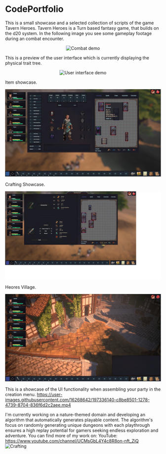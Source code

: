 # CodePortfolio
This is a small showcase and a selected collection of scripts of the game Tavern Heroes. Tavern Heroes is a Turn based fantasy game, that builds on the d20 system. In the following image you see some gameplay footage during an combat encounter.
<p align="center">
  <img src="https://user-images.githubusercontent.com/16268642/204817125-be7f2f38-d086-4a28-b124-f8c9bf46b4b0.png" alt="Combat demo"/>
</p>

This is a preview of the user interface which is currently displaying the physical trait tree.
<p align="center">
  <img src="https://user-images.githubusercontent.com/16268642/204818806-9b4fb07f-2158-4171-b5f4-9417acd91716.png" alt="User interface demo"/>
</p>

Item showcase.
<p align="center">
  <img src="https://github.com/Brodin-DMS/CodePortfolio/blob/master/Items.png" alt="Items Demo"/>
</p>

Crafting Showcase.
<p align="center">
  <img src="https://github.com/Brodin-DMS/CodePortfolio/blob/master/Crafting.png" alt="Items Demo"/>
</p>

Heores Village.
<p align="center">
  <img src="https://github.com/Brodin-DMS/CodePortfolio/blob/master/Village.png" alt="Items Demo"/>
</p>


This is a showcase of the UI functionality when assembling your party in the creation menu.
https://user-images.githubusercontent.com/16268642/197336140-c8be8501-1278-4739-8704-836f6d2c2aee.mp4

I'm currently working on a nature-themed domain and developing an algorithm that automatically generates playable content. The algorithm's focus on randomly generating unique dungeons with each playthrough ensures a high replay potential for gamers seeking endless exploration and adventure.
You can find more of my work on:
YouTube: https://www.youtube.com/channel/UCMsGbL4Y4c8R8on-nft_ZiQ
![Crafting](https://user-images.githubusercontent.com/16268642/224550947-c8177fa4-d6bc-45c1-b91b-d4cc270071fa.png)
